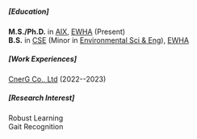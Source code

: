 <p></p>

##### [Education]
**M.S./Ph.D.** in [AIX](https://aix.ewha.ac.kr/), [EWHA](http://www.ewha.ac.kr/ewha/index.do) (Present)<br>
**B.S.** in [CSE](https://cse.ewha.ac.kr/cse/index.do) (Minor in [Environmental Sci & Eng](https://environewha.ewha.ac.kr/environewhaeng/index.do)), [EWHA](http://www.ewha.ac.kr/ewha/index.do) 

##### [Work Experiences]
[CnerG Co., Ltd](https://cnerg.net/) (2022--2023)

##### [Research Interest]
Robust Learning<br>
Gait Recognition
